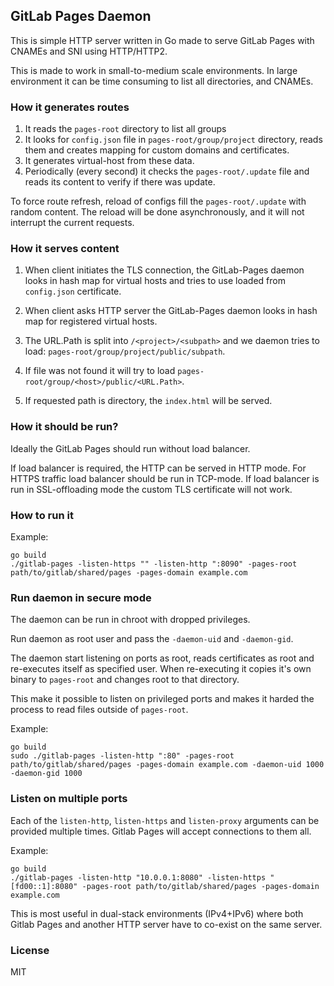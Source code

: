 ## GitLab Pages Daemon

This is simple HTTP server written in Go made to serve GitLab Pages with CNAMEs and SNI using HTTP/HTTP2.

This is made to work in small-to-medium scale environments.
In large environment it can be time consuming to list all directories, and CNAMEs.

### How it generates routes

1. It reads the `pages-root` directory to list all groups
2. It looks for `config.json` file in `pages-root/group/project` directory, reads them and creates mapping for custom domains and certificates.
3. It generates virtual-host from these data.
4. Periodically (every second) it checks the `pages-root/.update` file and reads its content to verify if there was update.

To force route refresh, reload of configs fill the `pages-root/.update` with random content.
The reload will be done asynchronously, and it will not interrupt the current requests. 

### How it serves content

1. When client initiates the TLS connection, the GitLab-Pages daemon looks in hash map for virtual hosts and tries to use loaded from `config.json` certificate.

2. When client asks HTTP server the GitLab-Pages daemon looks in hash map for registered virtual hosts.

3. The URL.Path is split into `/<project>/<subpath>` and we daemon tries to load: `pages-root/group/project/public/subpath`.

4. If file was not found it will try to load `pages-root/group/<host>/public/<URL.Path>`.

5. If requested path is directory, the `index.html` will be served.

### How it should be run?

Ideally the GitLab Pages should run without load balancer.

If load balancer is required, the HTTP can be served in HTTP mode.
For HTTPS traffic load balancer should be run in TCP-mode.
If load balancer is run in SSL-offloading mode the custom TLS certificate will not work.

### How to run it

Example:
```
go build
./gitlab-pages -listen-https "" -listen-http ":8090" -pages-root path/to/gitlab/shared/pages -pages-domain example.com
```

### Run daemon **in secure mode**

The daemon can be run in chroot with dropped privileges.

Run daemon as root user and pass the `-daemon-uid` and `-daemon-gid`.

The daemon start listening on ports as root, reads certificates as root and re-executes itself as specified user.
When re-executing it copies it's own binary to `pages-root` and changes root to that directory.

This make it possible to listen on privileged ports and makes it harded the process to read files outside of `pages-root`.

Example:
```
go build
sudo ./gitlab-pages -listen-http ":80" -pages-root path/to/gitlab/shared/pages -pages-domain example.com -daemon-uid 1000 -daemon-gid 1000
```

### Listen on multiple ports

Each of the `listen-http`, `listen-https` and `listen-proxy` arguments can be provided multiple times. Gitlab Pages will accept connections to them all.

Example:
```
go build
./gitlab-pages -listen-http "10.0.0.1:8080" -listen-https "[fd00::1]:8080" -pages-root path/to/gitlab/shared/pages -pages-domain example.com
```

This is most useful in dual-stack environments (IPv4+IPv6) where both Gitlab Pages and another HTTP server have to co-exist on the same server.

### License

MIT
